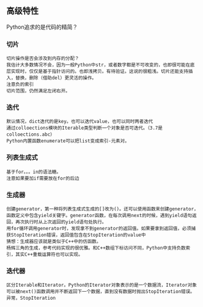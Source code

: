 ## 高级特性
Python追求的是代码的精简？

### 切片
	切片操作是否会涉及到内存的分配？
	我估计大多数情况不会，因为一般Python中str，或者数字都是不可改变的，也即很可能在底层实现时，仅仅是基于指针访问的。也即浅拷贝。有待验证。这说的很粗浅。切片还能支持插入，替换，删除（借助del）更灵活的操作。
	注意负的索引
	切片范围，仍然满足左闭右开。

### 迭代
	默认情况，dict迭代的是key。也可以迭代value，也可以同时两者迭代
	通过colloections模块的Iterable类型判断一个对象是否可迭代。（3.7是colloections.abc）
	Python内置函数enumerate可以把list变成索引-元素对。

### 列表生成式
	基于for。。。in的语法糖。
	注意如果要加if需要放在for的后边

### 生成器	
	创建generator，第一种将列表生成式生成的[]改为()。还可以使用函数来创建generator，函数定义中包含yield关键字。generator函数，在每次调用next的时候，遇到yield语句返回，再次执行时从上次返回的yield语句处执行。
	用for循环调用generator时，发现拿不到generator的返回值。如果要拿到返回值，必须捕获StopIteration错误，返回值包含在StopIteration的value中
	猜想：生成器应该就是类似于C++中的仿函数。
	杨辉三角的生成，参考代码实现的很优雅。和C++数组下标访问不同，Python中支持负数索引，其实C++重载运算符也可以实现。
### 迭代器
	区分Iterable和Iterator。Python的Iterator对象表示的是一个数据流，Iterator对象可以被next()函数调用并不断返回下一个数据，直到没有数据时抛出StopIteration错误。
	异常，StopIteration